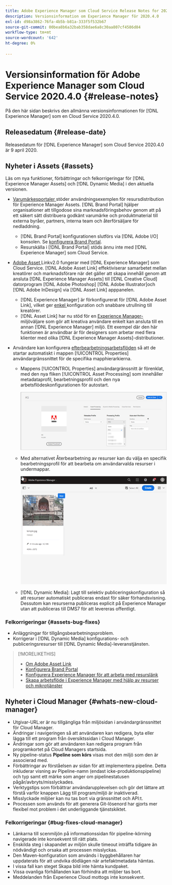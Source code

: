 ```yaml
---
title: Adobe Experience Manager som Cloud Service Release Notes for 2020.4.0
description: Versionsinformation om Experience Manager för 2020.4.0
exl-id: d98a3862-76fa-4b5b-b81a-333f5f532b67
source-git-commit: 00bea8b6a32bab358dae6a8c30aa807cf4586d84
workflow-type: tm+mt
source-wordcount: '642'
ht-degree: 0%

---
```


# Versionsinformation för Adobe Experience Manager som Cloud Service 2020.4.0 {#release-notes}

På den här sidan beskrivs den allmänna versionsinformationen för [!DNL Experience Manager] som en Cloud Service 2020.4.0.

## Releasedatum {#release-date}

Releasedatum för [!DNL Experience Manager] som Cloud Service 2020.4.0 är 9 april 2020.

## Nyheter i Assets {#assets}

Läs om nya funktioner, förbättringar och felkorrigeringar för [!DNL Experience Manager Assets] och [!DNL Dynamic Media] i den aktuella versionen.

* [Varumärkesportaler ](https://experienceleague.adobe.com/docs/experience-manager-brand-portal/using/home.html) stöder användningsexemplen för resursdistribution för Experience Manager Assets. [!DNL Brand Portal] hjälper organisationer att tillgodose sina marknadsföringsbehov genom att på ett säkert sätt distribuera godkänt varumärke och produktmaterial till externa byråer, partners, interna team och återförsäljare för nedladdning.
   * [!DNL Brand Portal] konfigurationen slutförs via  [!DNL Adobe I/O] konsolen. Se [konfigurera Brand Portal](https://experienceleague.adobe.com/docs/experience-manager-brand-portal/using/publish/configure-aem-assets-with-brand-portal.html).
   * Resurskälla i [!DNL Brand Portal] stöds ännu inte med [!DNL Experience Manager] som Cloud Service.

* [Adobe Asset ](https://helpx.adobe.com/enterprise/using/adobe-asset-link.html) Linkv2.0 fungerar med  [!DNL Experience Manager] som Cloud Service. [!DNL Adobe Asset Link] effektiviserar samarbetet mellan kreatörer och marknadsförare när det gäller att skapa innehåll genom att ansluta  [!DNL Experience Manager Assets] till  [!DNL Creative Cloud] datorprogram  [!DNL Adobe Photoshop] [!DNL Adobe Illustrator]och  [!DNL Adobe InDesign] via  [!DNL Asset Link] apppanelen.
   * [!DNL Experience Manager] är förkonfigurerat för  [!DNL Adobe Asset Link], vilket ger  [enkel ](https://helpx.adobe.com/enterprise/using/configure-aem-assets-for-asset-link.html) konfiguration och snabbare utrullning till kreatörer.
   * [!DNL Asset Link] har nu stöd för en  [Experience Manager-](https://helpx.adobe.com/enterprise/using/manage-assets-using-adobe-asset-link.html#UseAdobeAssetLink) miljöväljare som gör att kreativa användare enkelt kan ansluta till en annan  [!DNL Experience Manager] miljö. Ett exempel där den här funktionen är användbar är för designers som arbetar med flera klienter med olika [!DNL Experience Manager Assets]-distributioner.

* Användare kan konfigurera [efterbearbetningsarbetsflöden](/help/assets/asset-microservices-configure-and-use.md#post-processing-workflows) så att de startar automatiskt i mappen [!UICONTROL Properties] användargränssnittet för de specifika mapphierarkierna.
   * Mappens [!UICONTROL Properties] användargränssnitt är förenklat, med den nya fliken [!UICONTROL Asset Processing] som innehåller metadataprofil, bearbetningsprofil och den nya arbetsflödeskonfigurationen för autostart.

      ![Bearbetningsprofiler kan enkelt tillämpas på mappar och allt material som överförs till mappar bearbetas med dessa profiler](/help/assets/assets/asset-processing-folder-properties.png)

   * Med alternativet Återbearbetning av resurser kan du välja en specifik bearbetningsprofil för att bearbeta om användarvalda resurser i undermappar.

      ![Bearbeta markerade resurser med en viss bearbetningsprofil](/help/assets/assets/fpo-existing-asset-reprocess.gif)

   * [!DNL Dynamic Media]: Lagt till selektiv publiceringskonfiguration så att resurser automatiskt publiceras endast för säker förhandsvisning. Dessutom kan resurserna publiceras explicit på Experience Manager utan att publiceras till DMS7 för att levereras offentligt.

### Felkorrigeringar {#assets-bug-fixes}

* Anläggningar för tillgångsbearbetningsproblem.
* Korrigerar i [!DNL Dynamic Media] konfigurations- och publiceringsresurser till [!DNL Dynamic Media]-leveranstjänsten.

>[!MORELIKETHIS]
>
>* [Om Adobe Asset Link](https://www.adobe.com/creativecloud/business/enterprise/adobe-asset-link.html)
>* [Konfigurera Brand Portal](https://experienceleague.adobe.com/docs/experience-manager-brand-portal/using/publish/configure-aem-assets-with-brand-portal.html)
>* [Konfigurera Experience Manager för att arbeta med resurslänk](https://helpx.adobe.com/enterprise/using/configure-aem-assets-for-asset-link.html)
>* [Skapa arbetsflöde i Experience Manager med hjälp av resurser och mikrotjänster](https://experienceleague.adobe.com/docs/experience-manager-cloud-service/assets/manage/asset-microservices-configure-and-use.html#post-processing-workflows)


## Nyheter i Cloud Manager {#whats-new-cloud-manager}

* Utgivar-URL:er är nu tillgängliga från miljösidan i användargränssnittet för Cloud Manager.
* Ändringar i navigeringen så att användaren kan redigera, byta eller lägga till ett program från översiktssidan i Cloud Manager.
* Ändringar som gör att användaren kan redigera program från programkortet på Cloud Managers startsida.
* Ny pipeline-status **Pipeline som körs** visas mot den miljö som den är associerad med.
* Förbättringar av förståelsen av sidan för att implementera pipeline. Detta inkluderar visning av Pipeline-namn (endast icke-produktionspipeline) och typ samt ett märke som anger om pipelinestatusen pågår/avbryts/misslyckades.
* Verktygstips som förbättrar användarupplevelsen och gör det lättare att förstå varför knappen Lägg till program/miljö är inaktiverad.
* Misslyckade miljöer kan nu tas bort via gränssnittet och API:t.
* Processen som används för att generera Git-lösenord har gjorts mer flexibel mot problem i det underliggande tjänstskiktet.

### Felkorrigeringar {#bug-fixes-cloud-manager}

* Länkarna till scenmiljön på informationssidan för pipeline-körning navigerade inte konsekvent till rätt plats.
* Enskilda steg i skapandet av miljön skulle timeout inträffa tidigare än nödvändigt och orsaka att processen misslyckas.
* Den Maven-konfiguration som används i byggbehållaren har uppdaterats för att undvika dödlägen när artefaktmetadata hämtas.
* I vissa fall kan steget Skapa bild inte hämta kundpaket.
* Vissa ovanliga förhållanden kan förhindra att miljöer tas bort.
* Meddelanden från Experience Cloud mottogs inte konsekvent.
